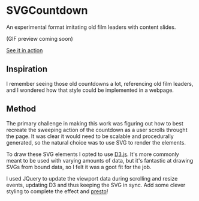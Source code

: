 SVGCountdown
============

An experimental format imitating old film leaders with content slides.

(GIF preview coming soon)

[See it in action](http://christophercarman.com/samples/countdown)


## Inspiration

I remember seeing those old countdowns a lot, referencing old film leaders, and I wondered how that style could be implemented in a webpage.

## Method

The primary challenge in making this work was figuring out how to best recreate the sweeping action of the countdown as a user scrolls throught the page. It was clear it would need to be scalable and procedurally generated, so the natural choice was to use SVG to render the elements.

To draw these SVG elements I opted to use [D3.js](http://d3js.org/). It's more commonly meant to be used with varying amounts of data, but it's fantastic at drawing SVGs from bound data, so I felt it was a goot fit for the job.

I used JQuery to update the viewport data during scrolling and resize events, updating D3 and thus keeping the SVG in sync. Add some clever styling to complete the effect and [presto](http://christophercarman.com/samples/countdown)!
